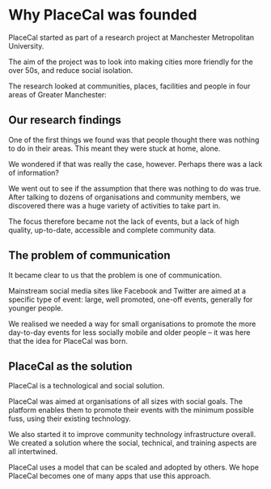 # Why PlaceCal was founded

PlaceCal started as part of a research project at Manchester
Metropolitan University.

The aim of the project was to look into making cities more friendly for
the over 50s, and reduce social isolation.

The research looked at communities, places, facilities and people in
four areas of Greater Manchester:

## Our research findings

One of the first things we found was that people thought there was
nothing to do in their areas. This meant they were stuck at home, alone.

We wondered if that was really the case, however. Perhaps there was a
lack of information?

We went out to see if the assumption that there was nothing to do was
true. After talking to dozens of organisations and community members, we
discovered there was a huge variety of activities to take part in.

The focus therefore became not the lack of events, but a lack of high
quality, up-to-date, accessible and complete community data.

## The problem of communication

It became clear to us that the problem is one of communication.

Mainstream social media sites like Facebook and Twitter are aimed at a
specific type of event: large, well promoted, one-off events, generally
for younger people.

We realised we needed a way for small organisations to promote the more
day-to-day events for less socially mobile and older people – it was
here that the idea for PlaceCal was born.

## PlaceCal as the solution

PlaceCal is a technological and social solution.

PlaceCal was aimed at organisations of all sizes with social goals. The
platform enables them to promote their events with the minimum possible
fuss, using their existing technology.

We also started it to improve community technology infrastructure
overall. We created a solution where the social, technical, and training
aspects are all intertwined.

PlaceCal uses a model that can be scaled and adopted by others. We hope
PlaceCal becomes one of many apps that use this approach.

